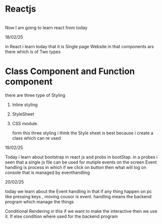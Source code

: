 # Reactjs 
<br> 
Now I am going to learn react from today

18/02/25

in React i learn today that it is Single page Website 
in that components ars there which is of Two types 
<h1>Class Component and Function component</h1>

there are three type of Styling 
1. Inline styling
2. StyleSheet
3. CSS module.

   form this three styling i think the Style sheet is best because i create a class which can re used


  19/02/25

  Today i learn about bootstrap in react js and probs in bootStap.
  in a probes i seen that a single js file can be  used for mutiple events on the screen 
  Event handling is process in which if we click on button then what will log on console that is managed by  eventhandling

  20/02/25

  today we learn about the Event handling in that if any thing happen on pc like pressing keys , moving cousor is event. handling means the backend program which manage the things

  Conditional Rendering in this if we want to make the interactive then we use it. If else condition where used for the backend program
  
